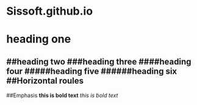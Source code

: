 # Sissoft.github.io
# heading one
##heading two
###heading three
####heading four
#####heading five
######heading six
##Horizontal roules
-------------
##Emphasis
**this is bold text**
_this is bold text_
